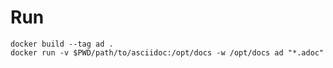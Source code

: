 # Run

    docker build --tag ad .
    docker run -v $PWD/path/to/asciidoc:/opt/docs -w /opt/docs ad "*.adoc"
